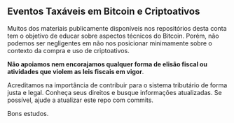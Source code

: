 ## Eventos Taxáveis em Bitcoin e Criptoativos

Muitos dos materiais publicamente disponíveis nos repositórios desta conta tem o objetivo de educar sobre aspectos técnicos do Bitcoin. Porém, não podemos ser negligentes em não nos posicionar minimamente sobre o contexto da compra e uso de criptoativos. 

**Não apoiamos nem encorajamos qualquer forma de elisão fiscal ou atividades que violem as leis fiscais em vigor**. 

Acreditamos na importância de contribuir para o sistema tributário de forma justa e legal. Conheça seus direitos e busque informações atualizadas. Se possível, ajude a atualizar este repo com commits.

Bons estudos. 